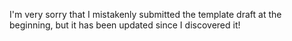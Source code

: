 I'm very sorry that I mistakenly submitted the template draft at the beginning, but it has been updated since I discovered it!
